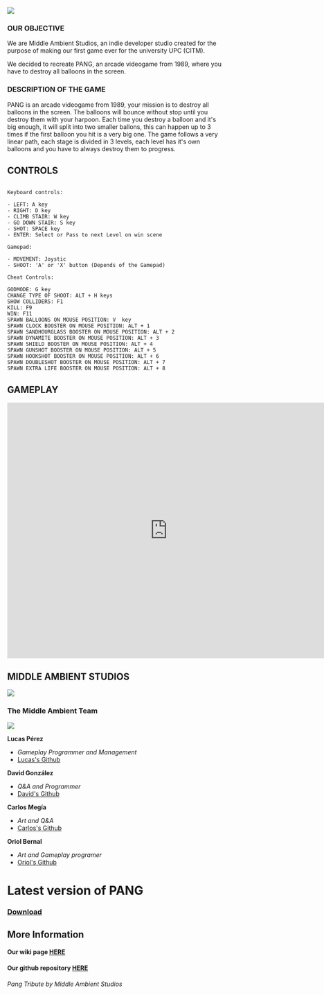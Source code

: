 


![](https://i.imgur.com/yibELGG.png)

### OUR OBJECTIVE

We are Middle Ambient Studios, an indie developer studio created for the purpose of making 
our first game ever for the university UPC (CITM).

We decided to recreate PANG, an arcade videogame from 1989, where you have to destroy
all balloons in the screen.

### DESCRIPTION OF THE GAME

PANG is an arcade videogame from 1989, your mission is to destroy all balloons in the screen. The balloons
will bounce without stop until you destroy them with your harpoon. Each time you destroy a balloon and it's
big enough, it will split into two smaller ballons, this can happen up to 3 times if the first balloon you hit is 
a very big one. The game follows a very linear path, each stage is divided in 3 levels, each level has it's own
balloons and you have to always destroy them to progress.

## CONTROLS
~~~~~~~~~~~~~~~

Keyboard controls:

- LEFT: A key
- RIGHT: D key
- CLIMB STAIR: W key
- GO DOWN STAIR: S key
- SHOT: SPACE key
- ENTER: Select or Pass to next Level on win scene

Gamepad:

- MOVEMENT: Joystic
- SHOOT: 'A' or 'X' button (Depends of the Gamepad)

Cheat Controls:

GODMODE: G key
CHANGE TYPE OF SHOOT: ALT + H keys
SHOW COLLIDERS: F1
KILL: F9
WIN: F11
SPAWN BALLOONS ON MOUSE POSITION: V  key
SPAWN CLOCK BOOSTER ON MOUSE POSITION: ALT + 1 
SPAWN SANDHOURGLASS BOOSTER ON MOUSE POSITION: ALT + 2 
SPAWN DYNAMITE BOOSTER ON MOUSE POSITION: ALT + 3 
SPAWN SHIELD BOOSTER ON MOUSE POSITION: ALT + 4 
SPAWN GUNSHOT BOOSTER ON MOUSE POSITION: ALT + 5 
SPAWN HOOKSHOT BOOSTER ON MOUSE POSITION: ALT + 6 
SPAWN DOUBLESHOT BOOSTER ON MOUSE POSITION: ALT + 7 
SPAWN EXTRA LIFE BOOSTER ON MOUSE POSITION: ALT + 8 

~~~~~~~~~~~~~~~

## GAMEPLAY

<iframe width="740" height="590" src="https://youtu.be/f5--zNF3FdY" frameborder="0" allowfullscreen></iframe>

## MIDDLE AMBIENT STUDIOS

![](https://i.imgur.com/tzYGt0v.png)

### The Middle Ambient Team
 ![](https://i.imgur.com/AhjD9b0.jpg)

**Lucas Pérez**
* *Gameplay Programmer and Management*
* [Lucas's Github](https://github.com/LucasPG14)

**David González**
* *Q&A and Programmer*
* [David's Github](https://github.com/MagiX7)

**Carlos Megía**
* *Art and Q&A*
* [Carlos's Github](https://github.com/Chuchocoronel)

**Oriol Bernal**
* *Art and Gameplay programer*
* [Oriol's Github ](https://github.com/UriKurae)



# Latest version of PANG 

### [Download]()


## More Information

#### Our wiki page [HERE](https://github.com/UriKurae/Pang/wiki)
#### Our github repository [HERE](https://github.com/UriKurae/Pang)

###### *Pang Tribute by Middle Ambient Studios*
